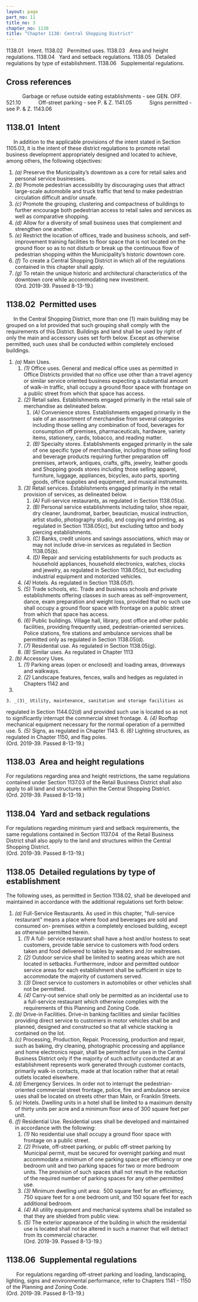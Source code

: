 ```yaml
---
layout: page
part_no: 11
title_no: 3
chapter_no: 1138
title: "Chapter 1138: Central Shopping District"
---
```


1138.01   Intent.
1138.02   Permitted uses.
1138.03   Area and height regulations.
1138.04   Yard and setback regulations.
1138.05   Detailed regulations by type of establishment.
1138.06   Supplemental regulations.

## Cross references

           Garbage or refuse outside eating establishments - see GEN. OFF.
521.10
           Off-street parking - see P. & Z.
1141.05
           Signs permitted - see P. & Z.
1143.06

## 1138.01   Intent

     In addition to the applicable provisions of the intent stated in Section 1105.03, it is the intent of these district regulations to promote retail
business development appropriately designed and located to achieve, among
others, the following objectives:

1. _(a)_ Preserve the Municipality’s downtown as a core for retail sales and
personal service businesses.
2. _(b)_ Promote pedestrian accessibility by discouraging uses that attract
large-scale automobile and truck traffic that tend to make pedestrian
circulation difficult and/or unsafe.
3. _(c)_ Promote the grouping, clustering and compactness of buildings to
further encourage both pedestrian access to retail sales and services as well
as comparative shopping.
4. _(d)_ Allow for a diversity of small business uses that complement and
strengthen one another.
5. _(e)_ Restrict the location of offices, trade and business schools, and
self-improvement training facilities to floor space that is not located on the
ground floor so as to not disturb or break up the continuous flow of pedestrian
shopping within the Municipality’s historic downtown core.
6. _(f)_ To create a Central Shopping District in which all of the regulations
contained in this chapter shall apply.
7. _(g)_ To retain the unique historic and architectural characteristics of the
downtown core while accommodating new investment.  
(Ord. 2019-39. Passed 8-13-19.)

## 1138.02   Permitted uses

     In the Central Shopping District, more than one (1) main building may be
grouped on a lot provided that such grouping shall comply with the requirements
of this District. Buildings and land shall be used by right of only the main
and accessory uses set forth below. Except as otherwise permitted, such uses
shall be conducted within completely enclosed buildings.

1. _(a)_ Main Uses.
    1. _(1)_ Office uses. General and medical office uses as permitted in
Office Districts provided that no office use other than a travel agency or
similar service oriented business expecting a substantial amount of walk-in
traffic, shall occupy a ground floor space with frontage on a public street
from which that space has access.
    2. _(2)_ Retail sales. Establishments engaged primarily in the retail sale
of merchandise as delineated below.
        1. _(A)_ Convenience stores. Establishments engaged primarily in the sale
of an assortment of merchandise from several categories including those selling
any combination of food, beverages for consumption off premises,
pharmaceuticals, hardware, variety items, stationery, cards, tobacco, and
reading matter.
        2. _(B)_ Specialty stores. Establishments engaged primarily in the sale of
one specific type of merchandise, including those selling food and beverage
products requiring further preparation off premises, artwork, antiques, crafts,
gifts, jewelry, leather goods and Shopping goods stores including those selling
apparel, furniture, luggage, appliances, bicycles, auto parts, sporting goods,
office supplies and equipment, and musical instruments.
    3. _(3)_ Retail services. Establishments engaged primarily in the retail
provision of services, as delineated below.
        1. _(A)_ Full-service restaurants, as regulated in Section 1138.05(a).
        2. _(B)_ Personal service establishments including tailor, shoe repair,
dry cleaner, laundromat, barber, beautician, musical instruction, artist
studio, photography studio, and copying and printing, as regulated in Section 1138.05(c), but excluding tattoo and body piercing establishments.
        3. _(C)_ Banks, credit unions and savings associations, which may or may
not include drive-in services as regulated in Section 1138.05(b).
        4. _(D)_ Repair and servicing establishments for such products as
household appliances, household electronics, watches, clocks and jewelry, as
regulated in Section 1138.05(c), but excluding industrial equipment and motorized vehicles.
    4. _(4)_ Hotels. As regulated in Section 1138.05(f).
    5. _(5)_ Trade schools, etc.  Trade and business schools and private
establishments offering classes in such areas as self-improvement, dance, exam
preparation and weight loss, provided that no such use shall occupy a ground
floor space with frontage on a public street from which that space has access.
    6. _(6)_ Public buildings. Village hall, library, post office and other
public facilities, providing frequently used, pedestrian-oriented services. 
Police stations, fire stations and ambulance services shall be permitted only
as regulated in Section 1138.05(d).
    7. _(7)_ Residential use. As regulated in Section 1138.05(g).
    8. _(8)_ Similar uses.  As regulated in Chapter 1113
2. _(b)_ Accessory Uses.
    1. _(1)_ Parking areas (open or enclosed) and loading areas, driveways and
walkways.
    2. _(2)_ Landscape features, fences, walls and hedges as regulated in
Chapters
1142 and
1148.
    3. _(3)_ Utility, maintenance, sanitation and storage facilities as
regulated in Section 1144.02(d) and provided such use is located so as not to significantly
interrupt the commercial street frontage.
    4. _(4)_ Rooftop mechanical equipment necessary for the normal operation of
a permitted use.
    5. _(5)_ Signs, as regulated in Chapter 1143.
    6. _(6)_ Lighting structures, as regulated in Chapter 1150, and flag poles.  
(Ord. 2019-39. Passed 8-13-19.)

## 1138.03   Area and height regulations

For regulations regarding area and height restrictions, the same regulations
contained under Section 1137.03 of the Retail Business District shall also apply to all land and
structures within the Central Shopping District.  
(Ord. 2019-39. Passed 8-13-19.)

## 1138.04   Yard and setback regulations

For regulations regarding minimum yard and setback requirements, the same
regulations contained in Section 1137.04  of the Retail Business District shall also apply to the land and
structures within the Central Shopping District.  
(Ord. 2019-39. Passed 8-13-19.)

## 1138.05   Detailed regulations by type of establishment

The following uses, as permitted in Section 1138.02, shall be developed and maintained in accordance with the additional
regulations set forth below:

1. _(a)_ Full-Service Restaurants. As used in this chapter, "full-service
restaurant" means a place where food and beverages are sold and consumed on-
premises within a completely enclosed building, except as otherwise permitted
herein. 
    1. _(1)_ A full- service restaurant shall have a host and/or hostess to seat
customers, provide table service to customers with food orders taken and food
delivered to tables by waiters and /or waitresses. 
    2. _(2)_ Outdoor service shall be limited to seating areas which are not
located in setbacks. Furthermore, indoor and permitted outdoor service areas
for each establishment shall be sufficient in size to accommodate the majority
of customers served. 
    3. _(3)_ Direct service to customers in automobiles or other vehicles shall
not be permitted. 
    4. _(4)_ Carry-out service shall only be permitted as an incidental use to a
full-service restaurant which otherwise complies with the requirements of this
Planning and Zoning Code.
2. _(b)_ Drive-in Facilities. Drive-in banking facilities and similar
facilities providing direct service to customers in motor vehicles shall be and
planned, designed and constructed so that all vehicle stacking is contained on
the lot.
3. _(c)_ Processing, Production, Repair. Processing, production and repair,
such as baking, dry cleaning, photographic processing and appliance and home
electronics repair, shall be permitted for uses in the Central Business
District only if the majority of such activity conducted at an establishment
represents work generated through customer contacts, primarily walk-in
contacts, made at that location rather that at retail outlets located
elsewhere.
4. _(d)_ Emergency Services. In order not to interrupt the pedestrian-oriented
commercial street frontage, police, fire and ambulance service uses shall be
located on streets other than Main, or Franklin Streets.
5. _(e)_ Hotels. Dwelling units in a hotel shall be limited to a maximum
density of thirty units per acre and a minimum floor area of 300 square feet
per unit. 
6. _(f)_ Residential Use. Residential uses shall be developed and maintained
in accordance with the following:
    1. _(1)_ No residential use shall occupy a ground floor space with frontage
on a public street. 
    2. _(2)_ Private, off-street parking, or public off-street parking by
Municipal permit, must be secured for overnight parking and must accommodate a
minimum of one parking space per efficiency or one bedroom unit and two parking
spaces for two or more bedroom units. The provision of such spaces shall not
result in the reduction of the required number of parking spaces for any other
permitted use.
    3. _(3)_ Minimum dwelling unit area:  500 square feet for an efficiency, 750
square feet for a one bedroom unit, and 150 square feet for each additional
bedroom.
    4. _(4)_ All utility equipment and mechanical systems shall be installed so
that they are shielded from public view.
    5. _(5)_ The exterior appearance of the building in which the residential
use is located shall not be altered in such a manner that will detract from its
commercial character.  
(Ord. 2019-39. Passed 8-13-19.)

## 1138.06   Supplemental regulations

       For regulations regarding off-street parking and loading, landscaping,
lighting, signs and environmental performance, refer to Chapters
1141 -
1150 of the Planning and Zoning Code.  
(Ord. 2019-39. Passed 8-13-19.)
